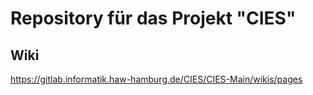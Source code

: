 # Repository für das Projekt "CIES"

## Wiki
https://gitlab.informatik.haw-hamburg.de/CIES/CIES-Main/wikis/pages

